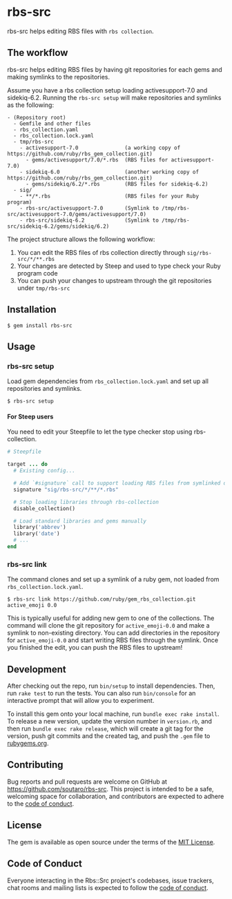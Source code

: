 # rbs-src

rbs-src helps editing RBS files with `rbs collection`.

## The workflow

rbs-src helps editing RBS files by having git repositories for each gems and making symlinks to the repositories.

Assume you have a rbs collection setup loading activesupport-7.0 and sidekiq-6.2.
Running the `rbs-src setup` will make repositories and symlinks as the following:

```
- (Repository root)
  - Gemfile and other files
  - rbs_collection.yaml
  - rbs_collection.lock.yaml
  - tmp/rbs-src
    - activesupport-7.0               (a working copy of https://github.com/ruby/rbs_gem_collection.git)
      - gems/activesupport/7.0/*.rbs  (RBS files for activesupport-7.0)
    - sidekiq-6.0                     (another working copy of https://github.com/ruby/rbs_gem_collection.git)
      - gems/sidekiq/6.2/*.rbs        (RBS files for sidekiq-6.2)
  - sig/
    - **/*.rbs                        (RBS files for your Ruby program)
    - rbs-src/activesupport-7.0       (Symlink to /tmp/rbs-src/activesupport-7.0/gems/activesupport/7.0)
    - rbs-src/sidekiq-6.2             (Symlink to /tmp/rbs-src/sidekiq-6.2/gems/sidekiq/6.2)
```

The project structure allows the following workflow:

1. You can edit the RBS files of rbs collection directly through `sig/rbs-src/*/**.rbs`
2. Your changes are detected by Steep and used to type check your Ruby program code
3. You can push your changes to upstream through the git repositories under `tmp/rbs-src`

## Installation

    $ gem install rbs-src

## Usage

### rbs-src setup

Load gem dependencies from `rbs_collection.lock.yaml` and set up all repositories and symlinks.

    $ rbs-src setup

#### For Steep users

You need to edit your Steepfile to let the type checker stop using rbs-collection.

```ruby
# Steepfile

target ... do
  # Existing config...

  # Add `#signature` call to support loading RBS files from symlinked directory
  signature "sig/rbs-src/*/**/*.rbs"

  # Stop loading libraries through rbs-collection
  disable_collection()

  # Load standard libraries and gems manually
  library('abbrev')
  library('date')
  # ...
end
```

### rbs-src link

The command clones and set up a symlink of a ruby gem, not loaded from `rbs_collection.lock.yaml`.

    $ rbs-src link https://github.com/ruby/gem_rbs_collection.git active_emoji 0.0

This is typically useful for adding new gem to one of the collections.
The command will clone the git repository for `active_emoji-0.0` and make a symlink to non-existing directory.
You can add directories in the repository for `active_emoji-0.0` and start writing RBS files through the symlink.
Once you finished the edit, you can push the RBS files to upstream!

## Development

After checking out the repo, run `bin/setup` to install dependencies. Then, run `rake test` to run the tests. You can also run `bin/console` for an interactive prompt that will allow you to experiment.

To install this gem onto your local machine, run `bundle exec rake install`. To release a new version, update the version number in `version.rb`, and then run `bundle exec rake release`, which will create a git tag for the version, push git commits and the created tag, and push the `.gem` file to [rubygems.org](https://rubygems.org).

## Contributing

Bug reports and pull requests are welcome on GitHub at https://github.com/soutaro/rbs-src. This project is intended to be a safe, welcoming space for collaboration, and contributors are expected to adhere to the [code of conduct](https://github.com/soutaro/rbs-src/blob/main/CODE_OF_CONDUCT.md).

## License

The gem is available as open source under the terms of the [MIT License](https://opensource.org/licenses/MIT).

## Code of Conduct

Everyone interacting in the Rbs::Src project's codebases, issue trackers, chat rooms and mailing lists is expected to follow the [code of conduct](https://github.com/soutaro/rbs-src/blob/main/CODE_OF_CONDUCT.md).
